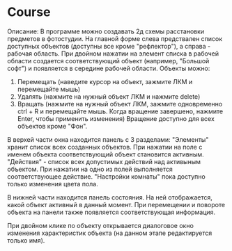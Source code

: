 # Course
Описание:
В программе можно создавать 2д схемы расстановки предметов в фотостудии. На главной форме слева предствален список доступных объектов (доступны все кроме "рефлектор"), а справа - рабочая область. При двойном нажатии на элемент списка в рабочей области создается соответствующий объект (например, "Большой софт") и появляется в середине рабочей области. Объекты можно:
1. Перемещать (наведите курсор на объект, зажмите ЛКМ и перемещайте мышь)
2. Удалять (нажмите на нужный объект ЛКМ и нажмите delete)
3. Вращать (нажмите на нужный объект ЛКМ, зажмите одновременно ctrl + R и перемещайте мышь. Когда вращение завершено, нажмите Enter, чтобы применить изменения)
Вращение доступно для всех объектов кроме "Фон".

В верхей части окна находится панель с 3 разделами:
"Элементы" хранит список всех созданных объектов. При нажатии на поле с именем объекта соответствующий объект становится активным.
"Действия" - список всех допустимых действий над активыным объектом. При нажатии на одно из полей выполняется соответствующее действие.
"Настройки комнаты" пока доступно только изменения цвета пола.

В нижней части находится панель состояния. На ней отображается, какой объект активный в данный момент. При перемещении и повороте объекта на панели также появляется соответствующая информация.

При двойном клике по объекту открывается диалоговое окно изменения характеристик объекта (на данном этапе редактируется только имя).
